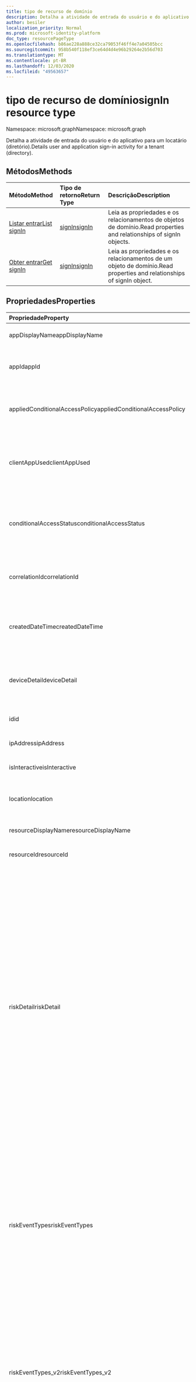 ```yaml
---
title: tipo de recurso de domínio
description: Detalha a atividade de entrada do usuário e do aplicativo para um locatário (diretório).
author: besiler
localization_priority: Normal
ms.prod: microsoft-identity-platform
doc_type: resourcePageType
ms.openlocfilehash: b86ae228a888ce32ca79053f46ff4e7a04505bcc
ms.sourcegitcommit: 958b540f118ef3ce64d4d4e96b29264e2b56d703
ms.translationtype: MT
ms.contentlocale: pt-BR
ms.lasthandoff: 12/03/2020
ms.locfileid: "49563657"
---
```

# <a name="signin-resource-type"></a><span data-ttu-id="a364d-103">tipo de recurso de domínio</span><span class="sxs-lookup"><span data-stu-id="a364d-103">signIn resource type</span></span>

<span data-ttu-id="a364d-104">Namespace: microsoft.graph</span><span class="sxs-lookup"><span data-stu-id="a364d-104">Namespace: microsoft.graph</span></span>

<span data-ttu-id="a364d-105">Detalha a atividade de entrada do usuário e do aplicativo para um locatário (diretório).</span><span class="sxs-lookup"><span data-stu-id="a364d-105">Details user and application sign-in activity for a tenant (directory).</span></span>

## <a name="methods"></a><span data-ttu-id="a364d-106">Métodos</span><span class="sxs-lookup"><span data-stu-id="a364d-106">Methods</span></span>

| <span data-ttu-id="a364d-107">Método</span><span class="sxs-lookup"><span data-stu-id="a364d-107">Method</span></span>           | <span data-ttu-id="a364d-108">Tipo de retorno</span><span class="sxs-lookup"><span data-stu-id="a364d-108">Return Type</span></span>    |<span data-ttu-id="a364d-109">Descrição</span><span class="sxs-lookup"><span data-stu-id="a364d-109">Description</span></span>|
|:---------------|:--------|:----------|
|[<span data-ttu-id="a364d-110">Listar entrar</span><span class="sxs-lookup"><span data-stu-id="a364d-110">List signIn</span></span>](../api/signin-list.md) | [<span data-ttu-id="a364d-111">signIn</span><span class="sxs-lookup"><span data-stu-id="a364d-111">signIn</span></span>](signin.md) |<span data-ttu-id="a364d-112">Leia as propriedades e os relacionamentos de objetos de domínio.</span><span class="sxs-lookup"><span data-stu-id="a364d-112">Read properties and relationships of signIn objects.</span></span>|
|[<span data-ttu-id="a364d-113">Obter entrar</span><span class="sxs-lookup"><span data-stu-id="a364d-113">Get signIn</span></span>](../api/signin-get.md) | [<span data-ttu-id="a364d-114">signIn</span><span class="sxs-lookup"><span data-stu-id="a364d-114">signIn</span></span>](signin.md) |<span data-ttu-id="a364d-115">Leia as propriedades e os relacionamentos de um objeto de domínio.</span><span class="sxs-lookup"><span data-stu-id="a364d-115">Read properties and relationships of signIn object.</span></span>|

## <a name="properties"></a><span data-ttu-id="a364d-116">Propriedades</span><span class="sxs-lookup"><span data-stu-id="a364d-116">Properties</span></span>
| <span data-ttu-id="a364d-117">Propriedade</span><span class="sxs-lookup"><span data-stu-id="a364d-117">Property</span></span>     | <span data-ttu-id="a364d-118">Tipo</span><span class="sxs-lookup"><span data-stu-id="a364d-118">Type</span></span>   |<span data-ttu-id="a364d-119">Descrição</span><span class="sxs-lookup"><span data-stu-id="a364d-119">Description</span></span>|
|:---------------|:--------|:----------|
|<span data-ttu-id="a364d-120">appDisplayName</span><span class="sxs-lookup"><span data-stu-id="a364d-120">appDisplayName</span></span>|<span data-ttu-id="a364d-121">String</span><span class="sxs-lookup"><span data-stu-id="a364d-121">String</span></span>|<span data-ttu-id="a364d-122">Nome do aplicativo exibido no portal do Azure.</span><span class="sxs-lookup"><span data-stu-id="a364d-122">App name displayed in the Azure Portal.</span></span>|
|<span data-ttu-id="a364d-123">appId</span><span class="sxs-lookup"><span data-stu-id="a364d-123">appId</span></span>|<span data-ttu-id="a364d-124">String</span><span class="sxs-lookup"><span data-stu-id="a364d-124">String</span></span>|<span data-ttu-id="a364d-125">GUID exclusivo que representa a ID do aplicativo no Azure Active Directory.</span><span class="sxs-lookup"><span data-stu-id="a364d-125">Unique GUID representing the app ID in the Azure Active Directory.</span></span>|
|<span data-ttu-id="a364d-126">appliedConditionalAccessPolicy</span><span class="sxs-lookup"><span data-stu-id="a364d-126">appliedConditionalAccessPolicy</span></span>|<span data-ttu-id="a364d-127">coleção [appliedConditionalAccessPolicy](appliedconditionalaccesspolicy.md)</span><span class="sxs-lookup"><span data-stu-id="a364d-127">[appliedConditionalAccessPolicy](appliedconditionalaccesspolicy.md) collection</span></span>|<span data-ttu-id="a364d-128">Fornece uma lista de políticas de acesso condicional acionada por atividade correspondente entrar.</span><span class="sxs-lookup"><span data-stu-id="a364d-128">Provides a list of conditional access policies that are triggered by the corresponding sign-in activity.</span></span>|
|<span data-ttu-id="a364d-129">clientAppUsed</span><span class="sxs-lookup"><span data-stu-id="a364d-129">clientAppUsed</span></span>|<span data-ttu-id="a364d-130">Cadeia de caracteres</span><span class="sxs-lookup"><span data-stu-id="a364d-130">String</span></span>|<span data-ttu-id="a364d-131">Identifica o cliente herdado usado para a atividade de entrada.</span><span class="sxs-lookup"><span data-stu-id="a364d-131">Identifies the legacy client used for sign-in activity.</span></span>  <span data-ttu-id="a364d-132">Inclui navegador, Exchange Active Sync, clientes modernos, IMAP, MAPI, SMTP e POP.</span><span class="sxs-lookup"><span data-stu-id="a364d-132">Includes Browser, Exchange Active Sync, modern clients, IMAP, MAPI, SMTP, and POP.</span></span>|
|<span data-ttu-id="a364d-133">conditionalAccessStatus</span><span class="sxs-lookup"><span data-stu-id="a364d-133">conditionalAccessStatus</span></span>|<span data-ttu-id="a364d-134">cadeia de caracteres</span><span class="sxs-lookup"><span data-stu-id="a364d-134">string</span></span>| <span data-ttu-id="a364d-135">Relata o status de uma política de acesso condicional ativada.</span><span class="sxs-lookup"><span data-stu-id="a364d-135">Reports status of an activated conditional access policy.</span></span> <span data-ttu-id="a364d-136">Os valores possíveis são: `success` , `failure` , `notApplied` , e `unknownFutureValue` .</span><span class="sxs-lookup"><span data-stu-id="a364d-136">Possible values are: `success`, `failure`, `notApplied`, and `unknownFutureValue`.</span></span>|
|<span data-ttu-id="a364d-137">correlationId</span><span class="sxs-lookup"><span data-stu-id="a364d-137">correlationId</span></span>|<span data-ttu-id="a364d-138">Cadeia de caracteres</span><span class="sxs-lookup"><span data-stu-id="a364d-138">String</span></span>|<span data-ttu-id="a364d-139">A ID de solicitação enviada do cliente quando o logon é iniciado; usado para solucionar problemas de atividade de entrada.</span><span class="sxs-lookup"><span data-stu-id="a364d-139">The request ID sent from the client when the sign-in is initiated; used to troubleshoot sign-in activity.</span></span>|
|<span data-ttu-id="a364d-140">createdDateTime</span><span class="sxs-lookup"><span data-stu-id="a364d-140">createdDateTime</span></span>|<span data-ttu-id="a364d-141">DateTimeOffset</span><span class="sxs-lookup"><span data-stu-id="a364d-141">DateTimeOffset</span></span>|<span data-ttu-id="a364d-142">Data e hora (UTC) a entrada foi iniciada.</span><span class="sxs-lookup"><span data-stu-id="a364d-142">Date and time (UTC) the sign-in was initiated.</span></span> <span data-ttu-id="a364d-143">Exemplo: meia-noite em 1º de janeiro de 2014 é reportada como `'2014-01-01T00:00:00Z'` .</span><span class="sxs-lookup"><span data-stu-id="a364d-143">Example: midnight on Jan 1, 2014 is reported as `'2014-01-01T00:00:00Z'`.</span></span>|
|<span data-ttu-id="a364d-144">deviceDetail</span><span class="sxs-lookup"><span data-stu-id="a364d-144">deviceDetail</span></span>|[<span data-ttu-id="a364d-145">deviceDetail</span><span class="sxs-lookup"><span data-stu-id="a364d-145">deviceDetail</span></span>](devicedetail.md)|<span data-ttu-id="a364d-146">Informações do dispositivo de onde a entrada ocorreu; inclui ID de dispositivo, sistema operacional e navegador.</span><span class="sxs-lookup"><span data-stu-id="a364d-146">Device information from where the sign-in occurred; includes device ID, operating system, and browser.</span></span> |
|<span data-ttu-id="a364d-147">id</span><span class="sxs-lookup"><span data-stu-id="a364d-147">id</span></span>|<span data-ttu-id="a364d-148">String</span><span class="sxs-lookup"><span data-stu-id="a364d-148">String</span></span>|<span data-ttu-id="a364d-149">ID exclusiva que representa a atividade de entrada.</span><span class="sxs-lookup"><span data-stu-id="a364d-149">Unique ID representing the sign-in activity.</span></span>|
|<span data-ttu-id="a364d-150">ipAddress</span><span class="sxs-lookup"><span data-stu-id="a364d-150">ipAddress</span></span>|<span data-ttu-id="a364d-151">Cadeia de caracteres</span><span class="sxs-lookup"><span data-stu-id="a364d-151">String</span></span>|<span data-ttu-id="a364d-152">Endereço IP do cliente usado para entrar.</span><span class="sxs-lookup"><span data-stu-id="a364d-152">IP address of the client used to sign in.</span></span>|
|<span data-ttu-id="a364d-153">isInteractive</span><span class="sxs-lookup"><span data-stu-id="a364d-153">isInteractive</span></span>|<span data-ttu-id="a364d-154">Booliano</span><span class="sxs-lookup"><span data-stu-id="a364d-154">Boolean</span></span>|<span data-ttu-id="a364d-155">Indica se um logon é interativo ou não.</span><span class="sxs-lookup"><span data-stu-id="a364d-155">Indicates if a sign-in is interactive or not.</span></span>|
|<span data-ttu-id="a364d-156">location</span><span class="sxs-lookup"><span data-stu-id="a364d-156">location</span></span>|[<span data-ttu-id="a364d-157">signInLocation</span><span class="sxs-lookup"><span data-stu-id="a364d-157">signInLocation</span></span>](signinlocation.md)|<span data-ttu-id="a364d-158">Fornece a cidade, o estado e o código do país onde a entrada se originou.</span><span class="sxs-lookup"><span data-stu-id="a364d-158">Provides the city, state, and country code where the sign-in originated.</span></span>|
|<span data-ttu-id="a364d-159">resourceDisplayName</span><span class="sxs-lookup"><span data-stu-id="a364d-159">resourceDisplayName</span></span>|<span data-ttu-id="a364d-160">String</span><span class="sxs-lookup"><span data-stu-id="a364d-160">String</span></span>|<span data-ttu-id="a364d-161">Nome do recurso do usuário conectado.</span><span class="sxs-lookup"><span data-stu-id="a364d-161">Name of the resource the user signed into.</span></span>|
|<span data-ttu-id="a364d-162">resourceId</span><span class="sxs-lookup"><span data-stu-id="a364d-162">resourceId</span></span>|<span data-ttu-id="a364d-163">Cadeia de caracteres</span><span class="sxs-lookup"><span data-stu-id="a364d-163">String</span></span>|<span data-ttu-id="a364d-164">ID do recurso que o usuário entrou.</span><span class="sxs-lookup"><span data-stu-id="a364d-164">ID of the resource that the user signed into.</span></span>|
|<span data-ttu-id="a364d-165">riskDetail</span><span class="sxs-lookup"><span data-stu-id="a364d-165">riskDetail</span></span>|<span data-ttu-id="a364d-166">riskDetail</span><span class="sxs-lookup"><span data-stu-id="a364d-166">riskDetail</span></span>|<span data-ttu-id="a364d-167">Fornece o motivo por trás de um estado específico de um usuário arriscado, uma entrada arriscada ou um evento de risco.</span><span class="sxs-lookup"><span data-stu-id="a364d-167">Provides the 'reason' behind a specific state of a risky user, sign-in or a risk event.</span></span> <span data-ttu-id="a364d-168">Os valores possíveis são `none`, `adminGeneratedTemporaryPassword`, `userPerformedSecuredPasswordChange`, `userPerformedSecuredPasswordReset`, `adminConfirmedSigninSafe`, `aiConfirmedSigninSafe`, `userPassedMFADrivenByRiskBasedPolicy`, `adminDismissedAllRiskForUser`, `adminConfirmedSigninCompromised`, `unknownFutureValue`.</span><span class="sxs-lookup"><span data-stu-id="a364d-168">The possible values are: `none`, `adminGeneratedTemporaryPassword`, `userPerformedSecuredPasswordChange`, `userPerformedSecuredPasswordReset`, `adminConfirmedSigninSafe`, `aiConfirmedSigninSafe`, `userPassedMFADrivenByRiskBasedPolicy`, `adminDismissedAllRiskForUser`, `adminConfirmedSigninCompromised`, `unknownFutureValue`.</span></span> <span data-ttu-id="a364d-169">O valor `none` significa que nenhuma ação foi realizada pelo usuário ou entrar até o momento.</span><span class="sxs-lookup"><span data-stu-id="a364d-169">The value `none` means that no action has been performed on the user or sign-in so far.</span></span> <br><span data-ttu-id="a364d-170">**Observação:** Os detalhes dessa propriedade exigem uma licença do Azure AD Premium P2.</span><span class="sxs-lookup"><span data-stu-id="a364d-170">**Note:** Details for this property require an Azure AD Premium P2 license.</span></span> <span data-ttu-id="a364d-171">Outras licenças retornam o valor `hidden` .</span><span class="sxs-lookup"><span data-stu-id="a364d-171">Other licenses return the value `hidden`.</span></span>|
|<span data-ttu-id="a364d-172">riskEventTypes</span><span class="sxs-lookup"><span data-stu-id="a364d-172">riskEventTypes</span></span>|<span data-ttu-id="a364d-173">coleção riskEventType</span><span class="sxs-lookup"><span data-stu-id="a364d-173">riskEventType collection</span></span>|<span data-ttu-id="a364d-174">Tipos de eventos de risco associados à entrada.</span><span class="sxs-lookup"><span data-stu-id="a364d-174">Risk event types associated with the sign-in.</span></span> <span data-ttu-id="a364d-175">Os valores possíveis são: `unlikelyTravel`, `anonymizedIPAddress`, `maliciousIPAddress`, `unfamiliarFeatures`, `malwareInfectedIPAddress`, `suspiciousIPAddress`, `leakedCredentials`, `investigationsThreatIntelligence`,  `generic` e `unknownFutureValue`.</span><span class="sxs-lookup"><span data-stu-id="a364d-175">The possible values are: `unlikelyTravel`, `anonymizedIPAddress`, `maliciousIPAddress`, `unfamiliarFeatures`, `malwareInfectedIPAddress`, `suspiciousIPAddress`, `leakedCredentials`, `investigationsThreatIntelligence`,  `generic`, and `unknownFutureValue`.</span></span>|
|<span data-ttu-id="a364d-176">riskEventTypes_v2</span><span class="sxs-lookup"><span data-stu-id="a364d-176">riskEventTypes_v2</span></span>|<span data-ttu-id="a364d-177">Conjunto de cadeias de caracteres</span><span class="sxs-lookup"><span data-stu-id="a364d-177">String collection</span></span>|<span data-ttu-id="a364d-178">A lista de tipos de eventos de risco associados à entrada.</span><span class="sxs-lookup"><span data-stu-id="a364d-178">The list of risk event types associated with the sign-in.</span></span> <span data-ttu-id="a364d-179">Valores possíveis: `unlikelyTravel` ,,,,, `anonymizedIPAddress` ,, `maliciousIPAddress` `unfamiliarFeatures` `malwareInfectedIPAddress` `suspiciousIPAddress` `leakedCredentials` `investigationsThreatIntelligence`  `generic` , ou `unknownFutureValue` .</span><span class="sxs-lookup"><span data-stu-id="a364d-179">Possible values: `unlikelyTravel`, `anonymizedIPAddress`, `maliciousIPAddress`, `unfamiliarFeatures`, `malwareInfectedIPAddress`, `suspiciousIPAddress`, `leakedCredentials`, `investigationsThreatIntelligence`,  `generic`, or `unknownFutureValue`.</span></span>|
|<span data-ttu-id="a364d-180">riskLevelAggregated</span><span class="sxs-lookup"><span data-stu-id="a364d-180">riskLevelAggregated</span></span>|<span data-ttu-id="a364d-181">riskLevel</span><span class="sxs-lookup"><span data-stu-id="a364d-181">riskLevel</span></span>|<span data-ttu-id="a364d-182">Nível de risco agregado.</span><span class="sxs-lookup"><span data-stu-id="a364d-182">Aggregated risk level.</span></span> <span data-ttu-id="a364d-183">Os valores possíveis são: `none`, `low`, `medium`, `high`, `hidden`, e `unknownFutureValue`.</span><span class="sxs-lookup"><span data-stu-id="a364d-183">The possible values are: `none`, `low`, `medium`, `high`, `hidden`, and `unknownFutureValue`.</span></span> <span data-ttu-id="a364d-184">O valor `hidden` significa que o usuário ou entrada não foi habilitado para proteção de identidade do Azure AD.</span><span class="sxs-lookup"><span data-stu-id="a364d-184">The value `hidden` means the user or sign-in was not enabled for Azure AD Identity Protection.</span></span> <span data-ttu-id="a364d-185">**Observação:** detalhes para esta propriedade estão disponíveis apenas para clientes do Azure AD Premium P2.</span><span class="sxs-lookup"><span data-stu-id="a364d-185">**Note:** Details for this property are only available for Azure AD Premium P2 customers.</span></span> <span data-ttu-id="a364d-186">Outros clientes serão retornados `hidden`.</span><span class="sxs-lookup"><span data-stu-id="a364d-186">All other customers will be returned `hidden`.</span></span>|
|<span data-ttu-id="a364d-187">riskLevelDuringSignIn</span><span class="sxs-lookup"><span data-stu-id="a364d-187">riskLevelDuringSignIn</span></span>|<span data-ttu-id="a364d-188">riskLevel</span><span class="sxs-lookup"><span data-stu-id="a364d-188">riskLevel</span></span>|<span data-ttu-id="a364d-189">Nível de risco durante a entrada.</span><span class="sxs-lookup"><span data-stu-id="a364d-189">Risk level during sign-in.</span></span> <span data-ttu-id="a364d-190">Os valores possíveis são: `none`, `low`, `medium`, `high`, `hidden`, e `unknownFutureValue`.</span><span class="sxs-lookup"><span data-stu-id="a364d-190">The possible values are: `none`, `low`, `medium`, `high`, `hidden`, and `unknownFutureValue`.</span></span> <span data-ttu-id="a364d-191">O valor `hidden` significa que o usuário ou entrada não foi habilitado para proteção de identidade do Azure AD.</span><span class="sxs-lookup"><span data-stu-id="a364d-191">The value `hidden` means the user or sign-in was not enabled for Azure AD Identity Protection.</span></span> <span data-ttu-id="a364d-192">**Observação:** detalhes para esta propriedade estão disponíveis apenas para clientes do Azure AD Premium P2.</span><span class="sxs-lookup"><span data-stu-id="a364d-192">**Note:** Details for this property are only available for Azure AD Premium P2 customers.</span></span> <span data-ttu-id="a364d-193">Outros clientes serão retornados `hidden`.</span><span class="sxs-lookup"><span data-stu-id="a364d-193">All other customers will be returned `hidden`.</span></span>|
|<span data-ttu-id="a364d-194">riskState</span><span class="sxs-lookup"><span data-stu-id="a364d-194">riskState</span></span>|<span data-ttu-id="a364d-195">riskState</span><span class="sxs-lookup"><span data-stu-id="a364d-195">riskState</span></span>|<span data-ttu-id="a364d-196">Relata o status do usuário arriscado, de entrada ou de um evento de risco.</span><span class="sxs-lookup"><span data-stu-id="a364d-196">Reports status of the risky user, sign-in, or a risk event.</span></span> <span data-ttu-id="a364d-197">Os valores possíveis são `none`, `confirmedSafe`, `remediated`, `dismissed`, `atRisk`, `confirmedCompromised`, `unknownFutureValue`.</span><span class="sxs-lookup"><span data-stu-id="a364d-197">The possible values are: `none`, `confirmedSafe`, `remediated`, `dismissed`, `atRisk`, `confirmedCompromised`, `unknownFutureValue`.</span></span>|
|<span data-ttu-id="a364d-198">status</span><span class="sxs-lookup"><span data-stu-id="a364d-198">status</span></span>|[<span data-ttu-id="a364d-199">signInStatus</span><span class="sxs-lookup"><span data-stu-id="a364d-199">signInStatus</span></span>](signinstatus.md)|<span data-ttu-id="a364d-200">Status de logon.</span><span class="sxs-lookup"><span data-stu-id="a364d-200">Sign-in status.</span></span> <span data-ttu-id="a364d-201">Inclui o código de erro e a descrição do erro (em caso de falha de entrada).</span><span class="sxs-lookup"><span data-stu-id="a364d-201">Includes the error code and description of the error (in case of a sign-in failure).</span></span>|
|<span data-ttu-id="a364d-202">userDisplayName</span><span class="sxs-lookup"><span data-stu-id="a364d-202">userDisplayName</span></span>|<span data-ttu-id="a364d-203">Cadeia de caracteres</span><span class="sxs-lookup"><span data-stu-id="a364d-203">String</span></span>|<span data-ttu-id="a364d-204">Nome para exibição do usuário que iniciou a entrada.</span><span class="sxs-lookup"><span data-stu-id="a364d-204">Display name of the user that initiated the sign-in.</span></span>|
|<span data-ttu-id="a364d-205">userId</span><span class="sxs-lookup"><span data-stu-id="a364d-205">userId</span></span>|<span data-ttu-id="a364d-206">Cadeia de caracteres</span><span class="sxs-lookup"><span data-stu-id="a364d-206">String</span></span>|<span data-ttu-id="a364d-207">ID do usuário que iniciou a entrada.</span><span class="sxs-lookup"><span data-stu-id="a364d-207">ID of the user that initiated the sign-in.</span></span>|
|<span data-ttu-id="a364d-208">userPrincipalName</span><span class="sxs-lookup"><span data-stu-id="a364d-208">userPrincipalName</span></span>|<span data-ttu-id="a364d-209">String</span><span class="sxs-lookup"><span data-stu-id="a364d-209">String</span></span>|<span data-ttu-id="a364d-210">Nome principal do usuário que iniciou a entrada.</span><span class="sxs-lookup"><span data-stu-id="a364d-210">User principal name of the user that initiated the sign-in.</span></span>|

## <a name="relationships"></a><span data-ttu-id="a364d-211">Relações</span><span class="sxs-lookup"><span data-stu-id="a364d-211">Relationships</span></span>

<span data-ttu-id="a364d-212">Nenhum</span><span class="sxs-lookup"><span data-stu-id="a364d-212">None</span></span>


## <a name="json-representation"></a><span data-ttu-id="a364d-213">Representação JSON</span><span class="sxs-lookup"><span data-stu-id="a364d-213">JSON representation</span></span>

<span data-ttu-id="a364d-214">Veja a seguir uma representação JSON do recurso.</span><span class="sxs-lookup"><span data-stu-id="a364d-214">Here is a JSON representation of the resource.</span></span>

<!-- {
  "blockType": "resource",
  "optionalProperties": [

  ],
  "@odata.type": "microsoft.graph.signIn"
}-->
```json
{
  "id": "String (identifier)",
  "createdDateTime": "String (timestamp)",
  "appDisplayName": "String",
  "appId": "String",
  "ipAddress": "String",
  "clientAppUsed": "String",
  "correlationId": "String",
  "conditionalAccessStatus": "string",
  "appliedConditionalAccessPolicy": [{"@odata.type": "microsoft.graph.appliedConditionalAccessPolicy"}],
  "isInteractive": "String",
  "deviceDetail": {"@odata.type": "microsoft.graph.deviceDetail"},
  "location": {"@odata.type": "microsoft.graph.signInLocation"},
  "riskDetail": "string",
  "riskLevelAggregated": "string",
  "riskLevelDuringSignIn": "string",
  "riskState": "string",
  "riskEventTypes": ["string"],
  "riskEventTypes_v2": ["String"],
  "resourceDisplayName": "string",
  "resourceId": "string",
  "status": {"@odata.type": "microsoft.graph.signInStatus"},
  "userDisplayName": "string",
  "userId": "string",
  "userPrincipalName": "string"
}

```

<!-- uuid: 8fcb5dbc-d5aa-4681-8e31-b001d5168d79
2015-10-25 14:57:30 UTC -->
<!-- {
  "type": "#page.annotation",
  "description": "signIn resource",
  "keywords": "",
  "section": "documentation",
  "tocPath": ""
}-->


